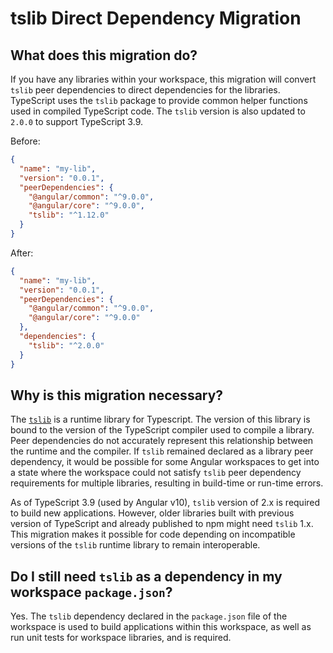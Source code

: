 # tslib Direct Dependency Migration

## What does this migration do?

If you have any libraries within your workspace, this migration will convert `tslib` peer dependencies to direct dependencies for the libraries.
TypeScript uses the `tslib` package to provide common helper functions used in compiled TypeScript code.
The `tslib` version is also updated to `2.0.0` to support TypeScript 3.9.

Before:
```json
{
  "name": "my-lib",
  "version": "0.0.1",
  "peerDependencies": {
    "@angular/common": "^9.0.0",
    "@angular/core": "^9.0.0",
    "tslib": "^1.12.0"
  }
}
```

After:
```json
{
  "name": "my-lib",
  "version": "0.0.1",
  "peerDependencies": {
    "@angular/common": "^9.0.0",
    "@angular/core": "^9.0.0"
  },
  "dependencies": {
    "tslib": "^2.0.0"
  }
}
```

## Why is this migration necessary?

The [`tslib`](https://github.com/Microsoft/tslib) is a runtime library for Typescript.
The version of this library is bound to the version of the TypeScript compiler used to compile a library.
Peer dependencies do not accurately represent this relationship between the runtime and the compiler.
If `tslib` remained declared as a library peer dependency, it would be possible for some Angular workspaces to get into a state where the workspace could not satisfy `tslib` peer dependency requirements for multiple libraries, resulting in build-time or run-time errors.

As of TypeScript 3.9 (used by Angular v10), `tslib` version of 2.x is required to build new applications.
However, older libraries built with previous version of TypeScript and already published to npm might need `tslib` 1.x.
This migration makes it possible for code depending on incompatible versions of the `tslib` runtime library to remain interoperable.


## Do I still need `tslib` as a dependency in my workspace `package.json`?

Yes.
The `tslib` dependency declared in the `package.json` file of the workspace is used to build applications within this workspace, as well as run unit tests for workspace libraries, and is required.

